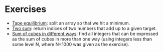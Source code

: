 Exercises
======

* [Tape equilibrium](https://codility.com/programmers/task/tape_equilibrium/):
split an array so that we hit a minimum.
* [Two sum](https://leetcode.com/problems/two-sum/): return indices of two
numbers that add up to a given target.
* [Sum of cubes in different
  ways](https://en.wikipedia.org/wiki/1729_%28number%29): find all integers
that can be expressed as the sum of cubes in more than one way (using integers
less than some level N, where N=1000 was given as the exercise).
